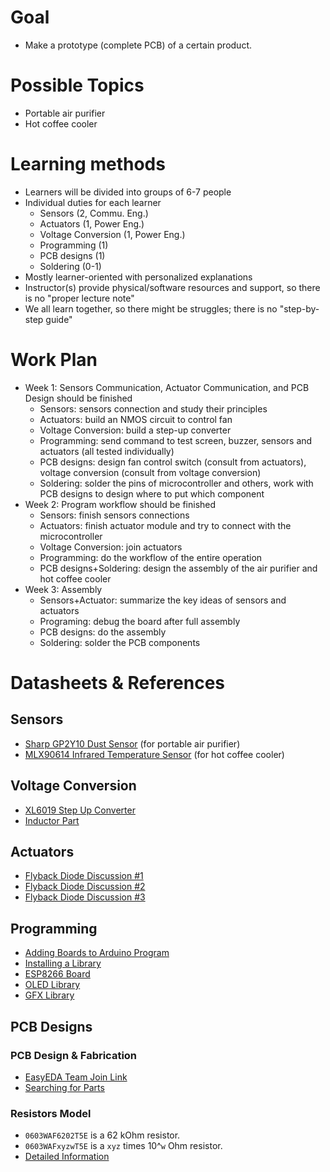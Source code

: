 # Goal

* Make a prototype (complete PCB) of a certain product.

# Possible Topics

- Portable air purifier
- Hot coffee cooler

# Learning methods

- Learners will be divided into groups of 6-7 people
- Individual duties for each learner
  - Sensors (2, Commu. Eng.)
  - Actuators (1, Power Eng.)
  - Voltage Conversion (1, Power Eng.)
  - Programming (1)
  - PCB designs (1)
  - Soldering (0-1)
- Mostly learner-oriented with personalized explanations
- Instructor(s) provide physical/software resources and support, so there is no "proper lecture note"
- We all learn together, so there might be struggles; there is no "step-by-step guide"

# Work Plan

* Week 1: Sensors Communication, Actuator Communication, and PCB Design should be finished
  * Sensors: sensors connection and study their principles
  * Actuators: build an NMOS circuit to control fan
  * Voltage Conversion: build a step-up converter
  * Programming: send command to test screen, buzzer, sensors and actuators (all tested individually)
  * PCB designs: design fan control switch (consult from actuators), voltage conversion (consult from voltage conversion)
  * Soldering: solder the pins of microcontroller and others, work with PCB designs to design where to put which component
* Week 2: Program workflow should be finished
  * Sensors: finish sensors connections
  * Actuators: finish actuator module and try to connect with the microcontroller
  * Voltage Conversion: join actuators
  * Programming: do the workflow of the entire operation
  * PCB designs+Soldering: design the assembly of the air purifier and hot coffee cooler
* Week 3: Assembly
  * Sensors+Actuator: summarize the key ideas of sensors and actuators
  * Programing: debug the board after full assembly
  * PCB designs: do the assembly
  * Soldering: solder the PCB components

# Datasheets & References

## Sensors

* [Sharp GP2Y10 Dust Sensor](https://global.sharp/products/device/lineup/data/pdf/datasheet/gp2y1010au_e.pdf) (for portable air purifier)
* [MLX90614 Infrared Temperature Sensor](https://media.melexis.com/-/media/files/documents/datasheets/mlx90614-datasheet-melexis.pdf) (for hot coffee cooler)

## Voltage Conversion

* [XL6019 Step Up Converter](http://www.xlsemi.com/datasheet/XL6019%20datasheet-English.pdf)
* [Inductor Part](http://www.es.co.th/detail.asp?Prod=128600057)

## Actuators

* [Flyback Diode Discussion #1](https://electronics.stackexchange.com/questions/56322/do-i-need-a-flyback-diode-with-an-automotive-relay)
* [Flyback Diode Discussion #2](https://electronics.stackexchange.com/questions/313045/does-a-fan-need-a-flyback-diode)
* [Flyback Diode Discussion #3](https://electronics.stackexchange.com/questions/93452/correct-use-of-flyback-or-snubber-diode-across-motor-or-transistor)

## Programming

* [Adding Boards to Arduino Program](https://support.arduino.cc/hc/en-us/articles/360016119519-How-to-add-boards-in-the-board-manager)
* [Installing a Library](https://wiki.seeedstudio.com/How_to_install_Arduino_Library/)
* [ESP8266 Board](https://github.com/esp8266/Arduino)
* [OLED Library](https://github.com/adafruit/Adafruit_SSD1306)
* [GFX Library](https://github.com/adafruit/Adafruit-GFX-Library)

## PCB Designs

### PCB Design & Fabrication

* [EasyEDA Team Join Link](https://easyeda.com/join?type=team&key=a8cff0828559b8c0c103ff8028b2fc9b&inviter=f44dc2b5d0fc4c0b95bf8ff13d97caba&team_uuid=40db8f0feac14e18a53d8ee68cab71db)
* [Searching for Parts](https://jlcpcb.com/parts)

### Resistors Model

* `0603WAF6202T5E` is a 62 kOhm resistor.
* `0603WAFxyzwT5E` is a `xyz` times 10^`w` Ohm resistor.
* [Detailed Information](http://www.es.co.th/Schemetic/PDF/THICKFILMCHIP-R.PDF)
